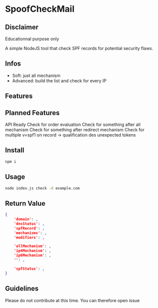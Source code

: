 # SpoofCheckMail

## Disclaimer

Educationnal purpose only

A simple NodeJS tool that check SPF records for potential security flaws.

## Infos

 * Soft: just all mechanism
 * Advanced: build the list and check for every IP

## Features


## Planned Features

API Ready
Check for order evaluation
Check for something after all mechanism
Check for something after redirect mechanism
Check for multiple v=spf1 on record -> qualification des unexpected tokens

## Install

``` sh
npm i

```

## Usage

``` sh
node index.js check -d example.com

```

## Return Value

``` json
{
    'domain': ,
    'dnsStatus': ,
    'spfRecord': ,
    'mechanisms': ,
    'modifiers': ,

    'allMechanism': ,
    'ip4Mechanism': ,
    'ip6Mechanism': ,
    '': ,

    'spfStatus': ,
}
```

## Guidelines

Please do not contribute at this time. You can therefore open issue
